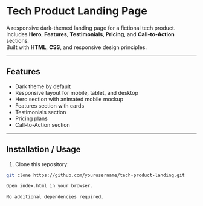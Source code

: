 # Tech Product Landing Page

A responsive dark-themed landing page for a fictional tech product.  
Includes **Hero**, **Features**, **Testimonials**, **Pricing**, and **Call-to-Action** sections.  
Built with **HTML**, **CSS**, and responsive design principles.

---

## Features

- Dark theme by default
- Responsive layout for mobile, tablet, and desktop
- Hero section with animated mobile mockup
- Features section with cards
- Testimonials section
- Pricing plans
- Call-to-Action section

---

## Installation / Usage

1. Clone this repository:
```bash
git clone https://github.com/yourusername/tech-product-landing.git

Open index.html in your browser.

No additional dependencies required.
